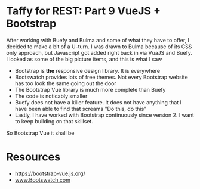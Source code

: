 # Taffy for REST: Part 9 VueJS + Bootstrap

After working with Buefy and Bulma and some of what they have to offer, I decided to make a bit of a U-turn. I was drawn to Bulma because of its CSS only approach, but Javascript got added right back in via VuaJS and Buefy. I looked as some of the big picture items, and this is what I saw


- Bootstrap is **the** responsive design library. It is everywhere
- Bootswatch provides lots of free themes. Not every Bootstrap website has too look the same going out the door
- The Bootstrap Vue library is much more complete than Buefy
- The code is noticably smaller
- Buefy does not have a killer feature. It does not have anything that I have been able to find that screams "Do this, do this"
- Lastly, I have worked with Bootstrap continuously since version 2. I want to keep building on that skillset.

So Bootstrap Vue it shall be



# Resources

- https://bootstrap-vue.js.org/
- www.Bootswatch.com





